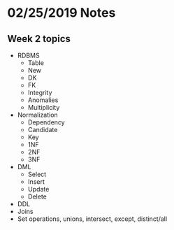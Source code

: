 # 02/25/2019 Notes

## Week 2 topics
- RDBMS
    - Table
    - New
    - DK
    - FK
    - Integrity
    - Anomalies
    - Multiplicity
- Normalization
    - Dependency
    - Candidate
    - Key
    - 1NF
    - 2NF
    - 3NF
- DML
    - Select
    - Insert
    - Update
    - Delete
- DDL
- Joins
- Set operations, unions, intersect, except, distinct/all


